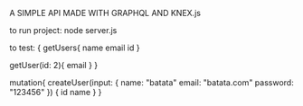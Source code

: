 
A SIMPLE API MADE WITH GRAPHQL AND KNEX.js

to run project: node server.js

to test:
{
   getUsers{
     name email id
   }
 
   getUser(id: 2){
     email
   }
}

mutation{
  createUser(input: {
    name: "batata"
    email: "batata.com"
    password: "123456"
  }) {
    id
    name
  }
}